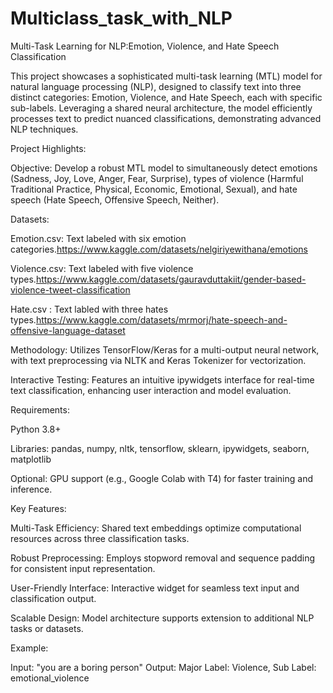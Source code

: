 # Multiclass_task_with_NLP

Multi-Task Learning for NLP:Emotion, Violence, and Hate Speech Classification

This project showcases a sophisticated multi-task learning (MTL) model for natural language processing (NLP), designed to classify text into three distinct categories: Emotion, Violence, and Hate Speech, each with specific sub-labels. Leveraging a shared neural architecture, the model efficiently processes text to predict nuanced classifications, demonstrating advanced NLP techniques.

Project Highlights:





Objective: Develop a robust MTL model to simultaneously detect emotions (Sadness, Joy, Love, Anger, Fear, Surprise), types of violence (Harmful Traditional Practice, Physical, Economic, Emotional, Sexual), and hate speech (Hate Speech, Offensive Speech, Neither).



Datasets:





Emotion.csv: Text labeled with six emotion categories.https://www.kaggle.com/datasets/nelgiriyewithana/emotions



Violence.csv: Text labeled with five violence types.https://www.kaggle.com/datasets/gauravduttakiit/gender-based-violence-tweet-classification

Hate.csv    :  Text labled with three hates types.https://www.kaggle.com/datasets/mrmorj/hate-speech-and-offensive-language-dataset



Methodology: Utilizes TensorFlow/Keras for a multi-output neural network, with text preprocessing via NLTK and Keras Tokenizer for vectorization.



Interactive Testing: Features an intuitive ipywidgets interface for real-time text classification, enhancing user interaction and model evaluation.

Requirements:





Python 3.8+



Libraries: pandas, numpy, nltk, tensorflow, sklearn, ipywidgets, seaborn, matplotlib



Optional: GPU support (e.g., Google Colab with T4) for faster training and inference.

Key Features:





Multi-Task Efficiency: Shared text embeddings optimize computational resources across three classification tasks.



Robust Preprocessing: Employs stopword removal and sequence padding for consistent input representation.



User-Friendly Interface: Interactive widget for seamless text input and classification output.



Scalable Design: Model architecture supports extension to additional NLP tasks or datasets.

Example:

Input: "you are a boring person"
Output: Major Label: Violence, Sub Label: emotional_violence


